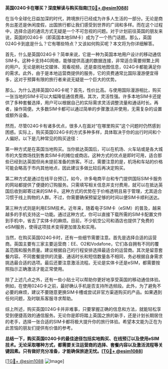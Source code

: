 **英国024G卡在哪买？深度解读与购买指南[[TG💪+ @esim1088](https://t.me/s/esim1088)]**

在当今全球化日益加深的时代，跨境旅行已经成为许多人生活的一部分。无论是商务出差还是休闲度假，出国旅行都让我们感受到世界的广阔和多样。而在这个过程中，选择合适的通讯方式无疑是一个不可忽视的问题。对于计划前往英国的朋友来说，英国的024G卡（即英国本地SIM卡）成为了一个热门话题。那么，英国024G卡到底是什么？它有哪些特点？又该如何购买呢？本文将为你详细解答。

首先，什么是英国024G卡？简单来说，它是一种为英国本地用户设计的移动通信SIM卡。这种卡支持4G网络，能够提供高速的数据连接，非常适合需要频繁上网的用户。无论是刷社交媒体、观看视频，还是查找地图信息，024G卡都能满足你的需求。此外，由于是本地运营商提供的服务，它的资费通常比国际漫游便宜得多，这对于预算有限的旅行者来说无疑是一个巨大的优势。

那么，为什么选择英国024G卡呢？首先，性价比高。与使用国际漫游相比，购买一张当地的SIM卡可以大幅降低通信费用。其次，灵活性强。许多本地SIM卡还提供了多种套餐选择，用户可以根据自己的实际需求灵活调整流量和通话时长。再者，操作简便。大多数SIM卡都可以通过简单的步骤激活并使用，无需复杂的设置或额外设备。

然而，尽管024G卡有诸多优点，很多人在面对“在哪里购买”这个问题时仍然感到困惑。实际上，购买英国024G卡的方式多种多样，具体取决于你的出行时间和个人偏好。以下是几种常见的购买途径：

第一种方式是在英国当地购买。当你抵达英国后，可以在机场、火车站或是各大城市的大型商场找到售卖SIM卡的摊位或商店。这种方式的优点是即时可用，适合那些已经到达英国但尚未提前准备的旅客。不过，需要注意的是，机场和车站的价格可能会略高于市内其他地点，因此建议多做比较后再决定购买。

第二种方式是通过在线平台预订。如今，许多电商平台和专门提供国际SIM卡服务的网站都提供了便捷的订购服务。只需填写相关信息并支付费用，就可以在抵达英国后收到邮寄过来的SIM卡。这种方式的优势在于价格透明且易于管理，尤其适合习惯于线上购物的人群。不过，你需要确保预留足够的时间以便SIM卡顺利送达。

第三种方式则是利用ESIM技术。近年来，随着电子SIM卡（eSIM）的普及，越来越多的手机支持这一功能。通过这种方式，你可以直接下载所需的SIM卡配置文件到手机中，省去了实体卡的麻烦。目前，不少航空公司和酒店也提供了免费的eSIM服务，使得这项技术变得更加普及和实用。

当然，在购买英国024G卡时，还有一些细节需要注意。首先是选择合适的运营商。英国主要有三家主要运营商：EE、O2和Vodafone，它们各自拥有不同的覆盖范围和服务质量。建议根据自己的行程安排选择最适合的运营商。其次是留意套餐内容。不同套餐提供的流量、通话时长和短信数量各不相同，务必根据自身需求挑选最合适的选项。最后还要注意激活流程。无论是实体卡还是eSIM，都需要按照指示正确激活才能正常使用。

除了上述几点之外，还有一些小贴士可以帮助你更好地享受英国的移动通信体验。例如，在使用024G卡之前，最好确认手机是否支持所选频段。此外，为了避免不必要的麻烦，建议不要随意更换SIM卡槽或尝试非官方渠道购买的产品。如果遇到任何问题，及时联系客服寻求帮助。

综上所述，购买英国024G卡并非难事，只要掌握正确的信息和方法，就能轻松享受到便捷高效的通信服务。无论你是即将踏上英国之旅的新手，还是计划长期居住的老手，选择一张合适的SIM卡都将极大提升你的旅行体验。希望本文能为正在为此苦恼的朋友们提供有价值的参考。

**总结一下，购买英国024G卡的最佳途径包括实地购买、在线预订以及使用eSIM技术。无论采取哪种方式，都需要关注运营商的选择、套餐内容以及激活流程等关键因素。只有做好充分准备，才能确保旅途无忧。[[TG💪+ @esim1088](https://t.me/s/esim1088)]**

[[TG💪+ @esim1088](https://t.me/s/esim1088) ![Image](https://i.postimg.cc/4NQfJmqS/Snipaste-2025-05-13-00-14-12.png)]
